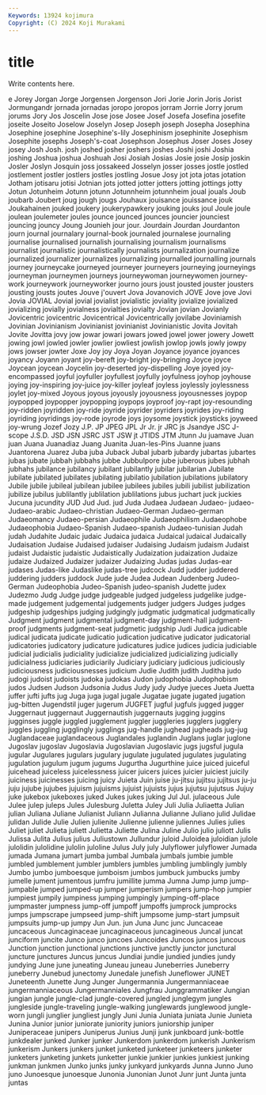 ```yaml
---
Keywords: 13924 kojimura
Copyright: (C) 2024 Koji Murakami
---
```


# title

Write contents here.



e Jorey Jorgan Jorge Jorgensen Jorgenson
Jori Jorie Jorin Joris Jorist Jormungandr jornada jornadas joropo joropos
jorram Jorrie Jorry jorum jorums Jory Jos Joscelin Jose jose
Josee Josef Josefa Josefina josefite joseite Joseito Joselow Joselyn Josep
Joseph joseph Josepha Josephina Josephine josephine Josephine's-lily Josephinism josephinite Josephism
Josephite josephs Joseph's-coat Josephson Josephus Joser Joses Josey josey Josh
Josh. josh joshed josher joshers joshes Joshi joshi Joshia joshing
Joshua joshua Joshuah Josi Josiah Josias Josie josie Josip joskin
Josler Joslyn Josquin joss jossakeed Josselyn josser josses jostle jostled
jostlement jostler jostlers jostles jostling Josue Josy jot jota jotas
jotation Jotham jotisaru jotisi Jotnian jots jotted jotter jotters jotting
jottings jotty Jotun Jotunheim Jotunn jotunn Jotunnheim jotunnheim joual jouals
Joub joubarb Joubert joug jough jougs Jouhaux jouisance jouissance jouk
Joukahainen jouked joukery joukerypawkery jouking jouks joul Joule joule joulean
joulemeter joules jounce jounced jounces jouncier jounciest jouncing jouncy Joung
Jounieh jour jour. Jourdain Jourdan Jourdanton journ journal journalary journal-book
journaled journalese journaling journalise journalised journalish journalising journalism journalisms journalist
journalistic journalistically journalists journalization journalize journalized journalizer journalizes journalizing journalled
journalling journals journey journeycake journeyed journeyer journeyers journeying journeyings journeyman
journeymen journeys journeywoman journeywomen journey-work journeywork journeyworker journo jours joust
jousted jouster jousters jousting jousts joutes Jouve j'ouvert Jova Jovanovich
JOVE Jove jove Jovi Jovia JOVIAL Jovial jovial jovialist jovialistic
joviality jovialize jovialized jovializing jovially jovialness jovialties jovialty Jovian jovian
Jovianly Jovicentric jovicentric Jovicentrical Jovicentrically jovilabe Joviniamish Jovinian Jovinianism Jovinianist
jovinianist Jovinianistic Jovita Jovitah Jovite Jovitta jovy jow jowar jowari
jowars jowed jowel jower jowery Jowett jowing jowl jowled jowler
jowlier jowliest jowlish jowlop jowls jowly jowpy jows jowser jowter
Joxe Joy joy Joya Joyan Joyance joyance joyances joyancy Joyann
joyant joy-bereft joy-bright joy-bringing Joyce joyce Joycean joycean Joycelin joy-deserted
joy-dispelling Joye joyed joy-encompassed joyful joyfuller joyfullest joyfully joyfulness joyhop
joyhouse joying joy-inspiring joy-juice joy-killer joyleaf joyless joylessly joylessness joylet
joy-mixed Joyous joyous joyously joyousness joyousnesses joypop joypopped joypopper joypopping
joypops joyproof joy-rapt joy-resounding joy-ridden joyridden joy-ride joyride joyrider joyriders
joyrides joy-riding joyriding joyridings joy-rode joyrode joys joysome joystick joysticks
joyweed joy-wrung Jozef Jozy J.P. JP JPEG JPL Jr Jr.
jr JRC js Jsandye JSC J-scope J.S.D. JSD JSN JSRC
JST JSW jt JTIDS JTM Jtunn Ju juamave Juan juan
Juana Juanadiaz Juang Juanita Juan-les-Pins Juanne juans Juantorena Juarez Juba
juba Juback Jubal jubarb jubardy jubartas jubartes jubas jubate jubbah
jubbahs jubbe Jubbulpore jube juberous jubes jubhah jubhahs jubilance jubilancy
jubilant jubilantly jubilar jubilarian Jubilate jubilate jubilated jubilates jubilating jubilatio
jubilation jubilations jubilatory Jubile jubile jubileal jubilean jubilee jubilees jubiles
jubili jubilist jubilization jubilize jubilus jublilantly jublilation jublilations jubus juchart
juck juckies Jucuna jucundity JUD Jud Jud. jud Juda Judaea
Judaean Judaeo- judaeo- Judaeo-arabic Judaeo-christian Judaeo-German Judaeo-german Judaeomancy Judaeo-persian Judaeophile
Judaeophilism Judaeophobe Judaeophobia Judaeo-Spanish Judaeo-spanish Judaeo-tunisian Judah judah Judahite Judaic
judaic Judaica judaica Judaical judaical Judaically Judaisation Judaise Judaised judaiser
Judaising Judaism judaism Judaist judaist Judaistic judaistic Judaistically Judaization judaization
Judaize judaize Judaized Judaizer judaizer Judaizing Judas judas Judas-ear judases
Judas-like Judaslike judas-tree judcock Judd judder juddered juddering judders juddock
Jude jude Judea Judean Judenberg Judeo-German Judeophobia Judeo-Spanish judeo-spanish Judette
judex Judezmo Judg Judge judge judgeable judged judgeless judgelike judge-made
judgement judgemental judgements judger judgers Judges judges judgeship judgeships judging
judgingly judgmatic judgmatical judgmatically Judgment judgment judgmental judgment-day judgment-hall judgment-proof
judgments judgment-seat judgmetic judgship Judi Judica judicable judical judicata judicate
judicatio judication judicative judicator judicatorial judicatories judicatory judicature judicatures judice
judices judicia judiciable judicial judicialis judiciality judicialize judicialized judicializing judicially
judicialness judiciaries judiciarily Judiciary judiciary judicious judiciously judiciousness judiciousnesses judicium
Judie Judith judith Juditha judo judogi judoist judoists judoka judokas
Judon judophobia Judophobism judos Judsen Judson Judsonia Judus Judy judy
Judye jueces Jueta Juetta juffer jufti jufts jug Juga juga
jugal jugale Jugatae jugate jugated jugation jug-bitten Jugendstil juger jugerum
JUGFET jugful jugfuls jugged jugger Juggernaut juggernaut Juggernautish juggernauts jugging
juggins jugginses juggle juggled jugglement juggler juggleries jugglers jugglery juggles
juggling jugglingly jugglings jug-handle jughead jugheads jug-jug Juglandaceae juglandaceous Juglandales
juglandin Juglans juglar juglone Jugoslav jugoslav Jugoslavia Jugoslavian Jugoslavic jugs
jugsful jugula jugular Jugulares jugulars jugulary jugulate jugulated jugulates jugulating
jugulation jugulum jugum jugums Jugurtha Jugurthine juice juiced juiceful juicehead
juiceless juicelessness juicer juicers juices juicier juiciest juicily juiciness juicinesses
juicing juicy Juieta Juin juise ju-jitsu jujitsu jujitsus ju-ju juju
jujube jujubes jujuism jujuisms jujuist jujuists jujus jujutsu jujutsus Jujuy
juke jukebox jukeboxes juked Jukes jukes juking Jul Jul. julaceous
Jule Julee julep juleps Jules Julesburg Juletta Juley Juli Julia
Juliaetta Julian julian Juliana Juliane Julianist Juliann Julianna Julianne Juliano
julid Julidae julidan Julide Julie Julien julienite Julienne julienne juliennes
Julies julies Juliet juliet Julieta juliett Julietta Juliette Julina Juline
Julio julio juliott Julis Julissa Julita Julius julius Juliustown Jullundur
juloid Juloidea juloidian julole julolidin julolidine julolin juloline Julus July
july Julyflower julyflower Jumada jumada Jumana jumart jumba jumbal Jumbala
jumbals jumbie jumble jumbled jumblement jumbler jumblers jumbles jumbling jumblingly
jumbly Jumbo jumbo jumboesque jumboism jumbos jumbuck jumbucks jumby jumelle
jument jumentous jumfru jumillite jumma Jumna Jump jump jump- jumpable
jumped jumped-up jumper jumperism jumpers jump-hop jumpier jumpiest jumpily jumpiness
jumping jumpingly jumping-off-place jumpmaster jumpness jump-off jumpoff jumpoffs jumprock jumprocks
jumps jumpscrape jumpseed jump-shift jumpsome jump-start jumpsuit jumpsuits jump-up jumpy
Jun Jun. jun Juna Junc junc Juncaceae juncaceous Juncaginaceae juncaginaceous
juncagineous Juncal juncat junciform juncite Junco junco juncoes Juncoides Juncos
juncos juncous Junction junction junctional junctions junctive junctly junctor junctural
juncture junctures Juncus juncus Jundiai jundie jundied jundies jundy jundying
June june juneating Juneau juneau Juneberries Juneberry juneberry Junebud junectomy
Junedale junefish Juneflower JUNET Juneteenth Junette Jung Junger Jungermannia Jungermanniaceae
jungermanniaceous Jungermanniales Jungfrau Junggrammatiker Jungian jungian jungle jungle-clad jungle-covered jungled
junglegym jungles jungleside jungle-traveling jungle-walking junglewards junglewood jungle-worn jungli junglier
jungliest jungly Juni Junia Juniata juniata Junie Junieta Junina Junior
junior juniorate juniority juniors juniorship juniper Juniperaceae junipers Juniperus Junius
Junji junk junkboard junk-bottle junkdealer junked Junker junker Junkerdom junkerdom
junkerish Junkerism junkerism Junkers junkers junket junketed junketeer junketeers junketer
junketers junketing junkets junketter junkie junkier junkies junkiest junking junkman
junkmen Junko junks junky junkyard junkyards Junna Junno Juno juno
Junoesque junoesque Junonia Junonian Junot Junr junt Junta junta juntas
